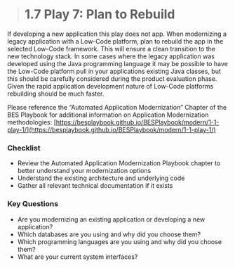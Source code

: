 > # **1.7** Play 7: Plan to Rebuild 

If developing a new application this play does not app.  When modernizing a legacy application with a Low-Code platform, plan to rebuild the app in the selected Low-Code framework.  This will ensure a clean transition to the new technology stack.  In some cases where the legacy application was developed using the Java programming language it may be possible to have the Low-Code platform pull in your applications existing Java classes, but this should be carefully considered during the product evaluation phase.  Given the rapid application development nature of Low-Code platforms rebuilding should be much faster.

Please reference the “Automated Application Modernization” Chapter of the BES Playbook for additional information on Application Modernization methodologies:
[https://besplaybook.github.io/BESPlaybook/modern/1-1-play-1/](https://besplaybook.github.io/BESPlaybook/modern/1-1-play-1/)
 
### Checklist

- Review the Automated Application Modernization Playbook chapter to better understand your modernization options 
- Understand the existing architecture and underlying code
- Gather all relevant technical documentation if it exists

### Key Questions

- Are you modernizing an existing application or developing a new application?
- Which databases are you using and why did you choose them?
- Which programming languages are you using and why did you choose them?
- What are your current system interfaces?

